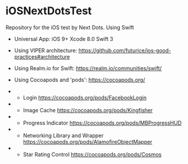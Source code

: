 # iOSNextDotsTest
Repository for the iOS test by Next Dots. Using Swift

- Universal App:
iOS 9+ Xcode 8.0 Swift 3

- Using VIPER architecture:
https://github.com/futurice/ios-good-practices#architecture

- Using Realm.io for Swift:
https://realm.io/communities/swift/

- Using Cocoapods and 'pods':
https://cocoapods.org/
- - Login
https://cocoapods.org/pods/FacebookLogin
- - Image Cache
https://cocoapods.org/pods/Kingfisher
- - Progress Indicator
https://cocoapods.org/pods/MBProgressHUD
- - Networking Library and Wrapper
https://cocoapods.org/pods/AlamofireObjectMapper
- - Star Rating Control
https://cocoapods.org/pods/Cosmos
